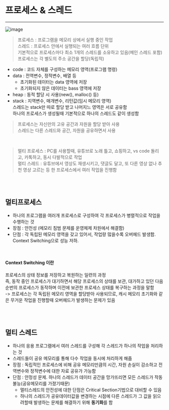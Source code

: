 # 프로세스 & 스레드
---

![image](https://github.com/jiyeonnnny/Computer-Science/assets/139419091/14cd675b-a463-4e34-99e9-12774f7a4305)
> 프로세스 : 프로그램을 메모리 상에서 실행 중인 작업   
> 스레드 : 프로세스 안에서 실행되는 여러 흐름 단위      
기본적으로 프로세스마다 최소 1개의 스레드를 소유하고 있음(메인 스레드 포함)      
프로세스는 각 별도의 주소 공간을 할당(독립적)   
 - code : 코드 자체를 구성하는 메모리 영역(프로그램 명령)
 - data : 전역변수, 정적변수, 배열 등
   - 초기화된 데이터는 data 영역에 저장
   - 초기화되지 않은 데이터는 bass 영역에 저장
 - heap : 동적 할당 시 사용(new(), malloc() 등)
 - stack : 지역변수, 매개변수, 리턴값(임시 메모리 영역)   
스레드는 stack만 따로 할당 받고 나머지느 영역은 서로 공유함   
하나의 프로세스가 생성될때 기본적으로 하나의 스레드도 같이 생성함   
> 프로세스는 자신만의 고유 공간과 자원을 할당 받아 사용   
> 스레드는 다른 스레드와 공간, 자원을 공유하면서 사용   

<br>

> 멀티 프로세스 : PC를 사용할때, 유튜브로 노래 틀고, 쇼핑하고, vs code 돌리고, 카톡하고, 동시 다발적으로 작업    
> 멀티 스레드 : 유튜브에서 영상도 재생시키고, 댓글도 달고, 또 다른 영상 없나 추천 영상 고르는 등 한 프로세스에서 여러 작업을 진행함

<br>
<br>


## 멀티프로세스
- 하나의 프로그램을 여러개 프로세스로 구성하여 각 프로세스가 병렬적으로 작업을 수행하는 것
- 장점 : 안전성 (메모리 침범 문제를 운영체제 차원에서 해결함)
- 단점 : 각 독립된 메모리 영역을 갖고 있어서, 작업량 많을수록 오버헤드 발생함. Context Switching으로 성능 저하.

<br>

#### Context Switching 이란
프로세스의 상태 정보를 저장하고 복원하는 일련의 과정   
즉, 동작 중인 프로세스가 대기하면서 해당 프로세스의 상태를 보관, 대가하고 있던 다음 순번의 프로세스가 동작하며 이전에 보관한 프로세스 상태를 복구하는 과정을 말함   
-> 프로세스는 각 독립된 메모리 영역을 할당받아 사용되므로, 캐시 메모리 초기화와 같은 무거운 작업을 진행할때 오버헤드가 발생하는 문제가 있음

<br>
<br>

## 멀티 스레드
- 하나의 응용 프로그램에서 여러 스레드를 구성해 각 스레드가 하나의 작업을 처리하는 것
- 스레드들이 공유 메모리를 통해 다수 작업을 동시에 처리하게 해줌
- 장점 : 독립적인 프로세스에 비해 공유 메모리만큼의 시간, 자원 손실이 감소하고 전역변수와 정적변수에 대한 자료 공유가 가능함
- 단점 : 안정성 문제. 하나의 스레드가 데이터 공간을 망가뜨리면 모든 스레드가 작동 불능(공유메모리를 가졌기때문)
  - 멀티스레드의 안전성에 대한 단점은 Critical Section기법으로 대비할 수 있음
  - 하나의 스레드가 공유데이터값을 변경하는 시점에 다른 스레드가 그 값을 읽으려할때 발생하는 문제를 해결하기 위해 **동기화**를 함
